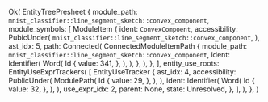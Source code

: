 Ok(
    EntityTreePresheet {
        module_path: `mnist_classifier::line_segment_sketch::convex_component`,
        module_symbols: [
            ModuleItem {
                ident: `ConvexCompoent`,
                accessibility: PubicUnder(
                    `mnist_classifier::line_segment_sketch::convex_component`,
                ),
                ast_idx: 5,
                path: Connected(
                    ConnectedModuleItemPath {
                        module_path: `mnist_classifier::line_segment_sketch::convex_component`,
                        ident: Identifier(
                            Word(
                                Id {
                                    value: 341,
                                },
                            ),
                        ),
                    },
                ),
            },
        ],
        entity_use_roots: EntityUseExprTrackers(
            [
                EntityUseTracker {
                    ast_idx: 4,
                    accessibility: PublicUnder(
                        ModulePath(
                            Id {
                                value: 29,
                            },
                        ),
                    ),
                    ident: Identifier(
                        Word(
                            Id {
                                value: 32,
                            },
                        ),
                    ),
                    use_expr_idx: 2,
                    parent: None,
                    state: Unresolved,
                },
            ],
        ),
    },
)